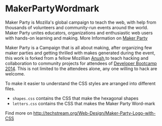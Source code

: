 MakerPartyWordmark
==================

<p>Maker Party is Mozilla's global campaign to teach the web, with help from thousands of volunteers and community-run events around the world. Maker Party unites educators, organizations and enthusiastic web users with hands-on learning and making. More Information on <a href="https://party.webmaker.org/">Maker Party</a></p>

<p> Maker Party is a Campaign that is all about making, after organizing few maker parties and getting thrilled with makes generated during the event, this work is forked from a fellow Mozillian <a href="http://github.com/anushbmx">Anush</a>,to teach hacking and collaboration to community projects for attendees of <a href="http://wiki.mozillakerala.org/Events/Bootcamp">Developer Bootcamp 2014</a>. This is not limited to the attendees alone, any one willing to hack are welcome.</p>

<p>To make it easier to understand the CSS styles are arranged into different files.</p>
<ul>
<li><code>shapes.css</code> contains the CSS that make the hexagonal shapes</li>
<li><code>letters.css</code> contains the CSS that makes the Maker Party Word-mark</li>
</ul>
 
 
 Find more on http://techstream.org/Web-Design/Maker-Party-Logo-with-CSS
